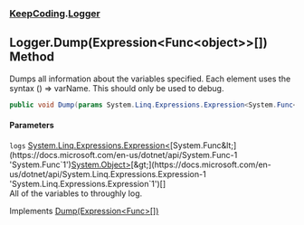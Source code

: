 ### [KeepCoding](KeepCoding.md 'KeepCoding').[Logger](KeepCoding_Logger.md 'KeepCoding.Logger')
## Logger.Dump(Expression&lt;Func&lt;object&gt;&gt;[]) Method
Dumps all information about the variables specified. Each element uses the syntax () => varName. This should only be used to debug.  
```csharp
public void Dump(params System.Linq.Expressions.Expression<System.Func<object>>[] logs);
```
#### Parameters
<a name='KeepCoding_Logger_Dump(System_Linq_Expressions_Expression_System_Func_object____)_logs'></a>
`logs` [System.Linq.Expressions.Expression&lt;](https://docs.microsoft.com/en-us/dotnet/api/System.Linq.Expressions.Expression-1 'System.Linq.Expressions.Expression`1')[System.Func&lt;](https://docs.microsoft.com/en-us/dotnet/api/System.Func-1 'System.Func`1')[System.Object](https://docs.microsoft.com/en-us/dotnet/api/System.Object 'System.Object')[&gt;](https://docs.microsoft.com/en-us/dotnet/api/System.Func-1 'System.Func`1')[&gt;](https://docs.microsoft.com/en-us/dotnet/api/System.Linq.Expressions.Expression-1 'System.Linq.Expressions.Expression`1')[[]](https://docs.microsoft.com/en-us/dotnet/api/System.Array 'System.Array')  
All of the variables to throughly log.
  

Implements [Dump(Expression<Func<object>>[])](KeepCoding_IDump_Dump(System_Linq_Expressions_Expression_System_Func_object____).md 'KeepCoding.IDump.Dump(System.Linq.Expressions.Expression&lt;System.Func&lt;object&gt;&gt;[])')  
